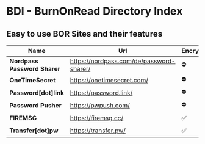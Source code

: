# BDI - BurnOnRead Directory Index
## Easy to use BOR Sites and their features

| Name | Url | Encryption | Burn | API | Password | Upload |
|-----|---|---|---|---|---|---|
| **Nordpass Password Sharer** | https://nordpass.com/de/password-sharer/ | ⛔ | ✅ | ⛔ | ⛔ | ⛔ | ⛔ |
| **OneTimeSecret** | https://onetimesecret.com/ | ⛔ | ✅ | ⛔ | ⛔ | ✅ | ⛔ |
| **Password[dot]link** | https://password.link/ | ⛔ | ✅ | ✅ | ⛔ | ⛔ | ⛔ |
| **Password Pusher** | https://pwpush.com/ | ⛔ | ✅ | ✅ | ⛔ | ⛔ | ✅ |
| **FIREMSG** | https://firemsg.cc/ | ✅ | ✅ | ⛔ | ⛔ | ⛔ | ⛔ |
| **Transfer[dot]pw** | https://transfer.pw/ | ✅ | ✅ | ⛔ | ⛔ | ⛔ | ⛔ |
